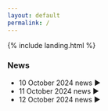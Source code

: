 ```yaml
---
layout: default
permalink: /
---
```


{% include landing.html %}
<br>
<h3>News</h3>
<div id="newsContent">
    <ul>
        <li>
            10 October 2024 news
            <span onclick="toggleDescription('desc1')" style="cursor: pointer;">&#9654;</span>
            <div id="desc1" style="display: none; margin-left: 20px;">
                * description for 10 October 2024 news
            </div>
        </li>
        <li>
            11 October 2024 news
            <span onclick="toggleDescription('desc2')" style="cursor: pointer;">&#9654;</span>
            <div id="desc2" style="display: none; margin-left: 20px;">
                * description for 11 October 2024 news
            </div>
        </li>
        <li>
            12 October 2024 news
            <span onclick="toggleDescription('desc3')" style="cursor: pointer;">&#9654;</span>
            <div id="desc3" style="display: none; margin-left: 20px;">
                * description for 12 October 2024 news
            </div>
        </li>
    </ul>
</div>

<script>
    function toggleDescription(descId) {
        var description = document.getElementById(descId);
        if (description.style.display === "none") {
            description.style.display = "block";
        } else {
            description.style.display = "none";
        }
    }
</script>

<br> 